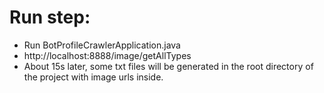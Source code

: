 # Run step:
- Run BotProfileCrawlerApplication.java
- http://localhost:8888/image/getAllTypes
- About 15s later, some txt files will be generated in the root directory of the project
  with image urls inside.